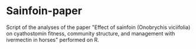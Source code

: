 # Sainfoin-paper
Script of the analyses of the paper "Effect of sainfoin (Onobrychis viciifolia) on cyathostomin fitness, community structure, and management with ivermectin in horses" performed on R.

